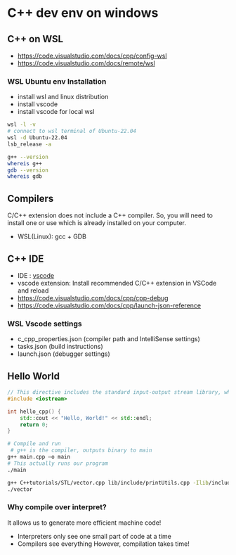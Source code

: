 # C++ dev env on windows
## C++ on WSL

- https://code.visualstudio.com/docs/cpp/config-wsl
- https://code.visualstudio.com/docs/remote/wsl
  
### WSL Ubuntu env Installation

 - install wsl and linux distribution
 - install vscode
 - install vscode for local wsl

```bash
wsl -l -v 
# connect to wsl terminal of Ubuntu-22.04
wsl -d Ubuntu-22.04 
lsb_release -a

g++ --version
whereis g++
gdb --version
whereis gdb
```

## Compilers

C/C++ extension does not include a C++ compiler. So, you will need to install one or use which is already installed on your computer.

- WSL(Linux): gcc + GDB

## C++ IDE 
- IDE : [vscode](https://code.visualstudio.com/docs/languages/cpp)
- vscode extension: Install recommended C/C++ extension in VSCode and reload
- https://code.visualstudio.com/docs/cpp/cpp-debug
- https://code.visualstudio.com/docs/cpp/launch-json-reference

### WSL Vscode settings

- c_cpp_properties.json (compiler path and IntelliSense settings)
- tasks.json (build instructions)
- launch.json (debugger settings)

## Hello World

```cpp
// This directive includes the standard input-output stream library, which allows us to use std::cout for printing to the console.
#include <iostream>

int hello_cpp() {
    std::cout << "Hello, World!" << std::endl;
    return 0;
}
```

```bash
# Compile and run
 # g++ is the compiler, outputs binary to main
g++ main.cpp –o main
# This actually runs our program 
./main		

g++ C++tutorials/STL/vector.cpp lib/include/printUtils.cpp -Ilib/include -o vector
./vector
```

### Why compile over interpret?

It allows us to generate more efficient machine code!
- Interpreters only see one small part of code at a time
- Compilers see everything
However, compilation takes time!


